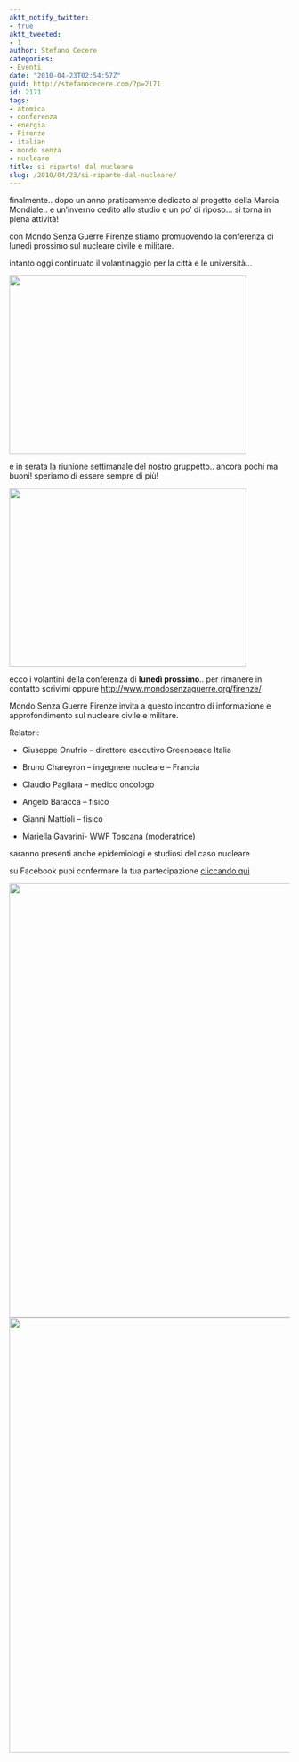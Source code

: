 ```yaml
---
aktt_notify_twitter:
- true
aktt_tweeted:
- 1
author: Stefano Cecere
categories:
- Eventi
date: "2010-04-23T02:54:57Z"
guid: http://stefanocecere.com/?p=2171
id: 2171
tags:
- atomica
- conferenza
- energia
- Firenze
- italian
- mondo senza
- nucleare
title: si riparte! dal nucleare
slug: /2010/04/23/si-riparte-dal-nucleare/
---
```


finalmente.. dopo un anno praticamente dedicato al progetto della Marcia Mondiale.. e un&#8217;inverno dedito allo studio e un po&#8217; di riposo&#8230; si torna in piena attività!

con Mondo Senza Guerre Firenze stiamo promuovendo la conferenza di lunedì prossimo sul nucleare civile e militare.

intanto oggi continuato il volantinaggio per la città e le università&#8230;

<img class="aligncenter size-medium wp-image-2172" title="220420103022" src="http://stefanocecere.com/wp-content/uploads/sites/3/2010/04/220420103022-426x320.jpg" alt="" width="426" height="320" />

e in serata la riunione settimanale del nostro gruppetto.. ancora pochi ma buoni! speriamo di essere sempre di più!

<img class="aligncenter size-medium wp-image-2173" title="220420103023" src="http://stefanocecere.com/wp-content/uploads/sites/3/2010/04/220420103023-426x320.jpg" alt="" width="426" height="320" />

ecco i volantini della conferenza di **lunedì prossimo**.. per rimanere in contatto scrivimi oppure <http://www.mondosenzaguerre.org/firenze/>

Mondo Senza Guerre Firenze invita a questo incontro di informazione e approfondimento sul nucleare civile e militare.

Relatori:
  
* Giuseppe Onufrio &#8211; direttore esecutivo Greenpeace Italia
  
* Bruno Chareyron &#8211; ingegnere nucleare &#8211; Francia
  
* Claudio Pagliara &#8211; medico oncologo
  
* Angelo Baracca &#8211; fisico
  
* Gianni Mattioli &#8211; fisico
  
* Mariella Gavarini- WWF Toscana (moderatrice)

saranno presenti anche epidemiologi e studiosi del caso nucleare

su Facebook puoi confermare la tua partecipazione [cliccando qui](http://www.facebook.com/event.php?eid=111173648923151)

<img class="aligncenter size-full wp-image-2174" title="nucleare-conferenza" src="http://stefanocecere.com/wp-content/uploads/sites/3/2010/04/nucleare-conferenza.jpg" alt="" width="550" height="780" srcset="http://stefanocecere.com/wp-content/uploads/sites/3/2010/04/nucleare-conferenza.jpg 550w, http://stefanocecere.com/wp-content/uploads/sites/3/2010/04/nucleare-conferenza-212x300.jpg 212w" sizes="(max-width: 550px) 100vw, 550px" />

<img class="aligncenter size-full wp-image-2175" title="nucleare-conferenza2" src="http://stefanocecere.com/wp-content/uploads/sites/3/2010/04/nucleare-conferenza2.jpg" alt="" width="550" height="781" srcset="http://stefanocecere.com/wp-content/uploads/sites/3/2010/04/nucleare-conferenza2.jpg 550w, http://stefanocecere.com/wp-content/uploads/sites/3/2010/04/nucleare-conferenza2-211x300.jpg 211w" sizes="(max-width: 550px) 100vw, 550px" />